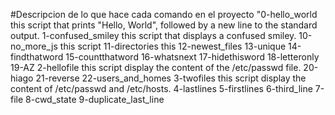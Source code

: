 #Descripcion de lo que hace cada comando en el proyecto 
"0-hello_world  this script that prints "Hello, World", followed by a new line to the standard output.
1-confused_smiley this script that displays a confused smiley.
10-no_more_js this script
11-directories this 
12-newest_files
13-unique
14-findthatword
15-countthatword
16-whatsnext
17-hidethisword
18-letteronly
19-AZ
2-hellofile this script display the content of the /etc/passwd file.
20-hiago
21-reverse
22-users_and_homes
3-twofiles this script display the content of /etc/passwd and /etc/hosts.
4-lastlines
5-firstlines
6-third_line
7-file
8-cwd_state
9-duplicate_last_line

